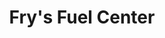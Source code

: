 ---
title: "Fry's Fuel Center"
url: /gilbert/frys-fuel-center-north-higley-road/
shop: convenience
---